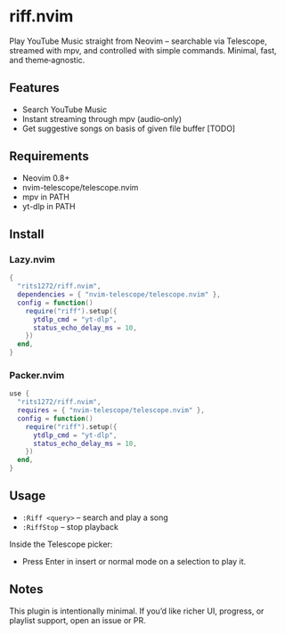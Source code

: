 # riff.nvim

Play YouTube Music straight from Neovim – searchable via Telescope, streamed with mpv, and controlled with simple commands. Minimal, fast, and theme‑agnostic.

## Features
- Search YouTube Music
- Instant streaming through mpv (audio‑only)
- Get suggestive songs on basis of given file buffer [TODO]

## Requirements
- Neovim 0.8+
- nvim-telescope/telescope.nvim
- mpv in PATH
- yt-dlp in PATH

## Install

### Lazy.nvim
```lua
{
  "rits1272/riff.nvim",
  dependencies = { "nvim-telescope/telescope.nvim" },
  config = function()
    require("riff").setup({
      ytdlp_cmd = "yt-dlp",
      status_echo_delay_ms = 10,
    })
  end,
}
```

### Packer.nvim
```lua
use {
  "rits1272/riff.nvim",
  requires = { "nvim-telescope/telescope.nvim" },
  config = function()
    require("riff").setup({
      ytdlp_cmd = "yt-dlp",
      status_echo_delay_ms = 10,
    })
  end,
}
```

## Usage
- `:Riff <query>` – search and play a song
- `:RiffStop` – stop playback

Inside the Telescope picker:
- Press Enter in insert or normal mode on a selection to play it.

## Notes
This plugin is intentionally minimal. If you’d like richer UI, progress, or playlist support, open an issue or PR.
